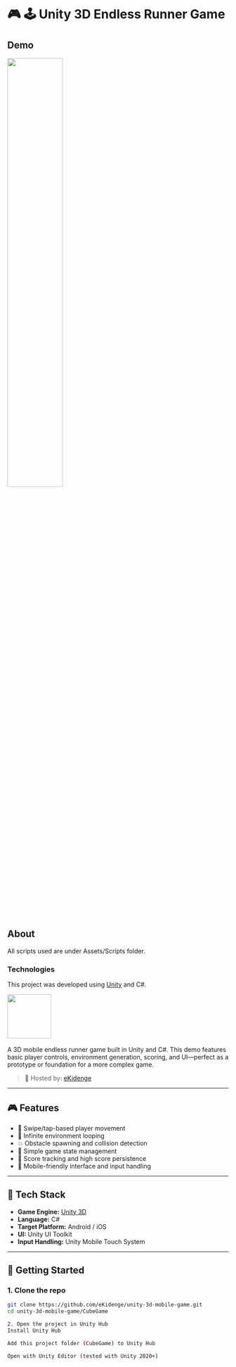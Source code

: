 # 🎮 🕹️ Unity 3D Endless Runner Game

## Demo

<img src="https://github.com/blaz-cerpnjak/unity-3d-mobile-game/blob/main/gameplay_demo.gif" width="50%"/>

## About
All scripts used are under Assets/Scripts folder.

### Technologies
This project was developed using [Unity](https://unity.com/) and C#.

<img src="https://store-speedtree-com.exactdn.com/site-assets/uploads/Unity-Logo-White.png?strip=all&lossy=1&quality=73&w=2560&ssl=1" height="100">&nbsp;

A 3D mobile endless runner game built in Unity and C#. This demo features basic player controls, environment generation, scoring, and UI—perfect as a prototype or foundation for a more complex game.

> 🔗 Hosted by: [eKidenge](https://github.com/eKidenge)

---

## 🎮 Features

- 👣 Swipe/tap-based player movement
- 🌆 Infinite environment looping
- 💥 Obstacle spawning and collision detection
- 🧠 Simple game state management
- 🧮 Score tracking and high score persistence
- 📱 Mobile-friendly interface and input handling

---

## 🧰 Tech Stack

- **Game Engine:** [Unity 3D](https://unity.com/)
- **Language:** C#
- **Target Platform:** Android / iOS
- **UI:** Unity UI Toolkit
- **Input Handling:** Unity Mobile Touch System

---

## 🚀 Getting Started

### 1. Clone the repo

```bash
git clone https://github.com/eKidenge/unity-3d-mobile-game.git
cd unity-3d-mobile-game/CubeGame

2. Open the project in Unity Hub
Install Unity Hub

Add this project folder (CubeGame) to Unity Hub

Open with Unity Editor (tested with Unity 2020+)
